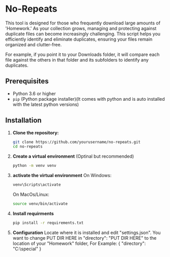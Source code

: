 # No-Repeats
This tool is designed for those who frequently download large amounts of 'Homework.' As your collection grows, managing and protecting against duplicate files can become increasingly challenging. This script helps you efficiently identify and eliminate duplicates, ensuring your files remain organized and clutter-free.


For example, if you point it to your Downloads folder, it will compare each file against the others in that folder and its subfolders to identify any duplicates.

## Prerequisites

- Python 3.6 or higher
- `pip` (Python package installer)(It comes with python and is auto installed with the latest python versions)


## Installation

1. **Clone the repository:**

   ```sh
   git clone https://github.com/yourusername/no-repeats.git
   cd no-repeats

2. **Create a virtual environment** (Optinal but recommended)
   ```sh
   python -m venv venv

3. **activate the virtual environment**
   On Windows:
   ```sh
   venv\Scripts\activate
   ```
   On MacOs/Linux:
   ```sh
   source venv/bin/activate
   
4. **Install requirments**
   ```sh
   pip install -r requirements.txt
   
5. **Configuration**
   Locate where it is installed and edit "settings.json".
   You want to change PUT DIR HERE in "directory": "PUT DIR HERE" to the location of your "Homework" folder, For Example: {
                                                                                                                            "directory": "C:\special"
                                                                                                                           }

